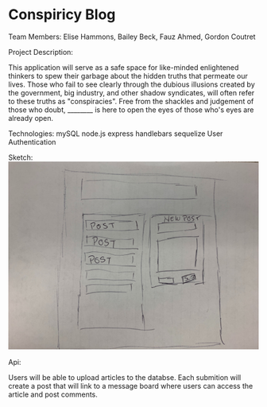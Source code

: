 
# Conspiricy Blog

Team Members:
 Elise Hammons, Bailey Beck,
Fauz Ahmed, Gordon Coutret

Project Description: 

This application will serve as a safe space for like-minded enlightened thinkers to spew their garbage about the hidden truths that permeate our lives. 
Those who fail to see clearly through the dubious illusions created by the government, big industry, and other shadow syndicates, will often refer to these truths as "conspiracies". Free from the shackles and judgement of those who doubt, ________ is here to open the eyes of those who's eyes are already open. 


Technologies:
mySQL
node.js
express
handlebars
sequelize
User Authentication

Sketch:
![Sketch of site layout](public/images/project2sketch.jpg)

Api:


Users will be able to upload articles to the databse. Each submition will create a post that will link to a message board where users can access the article and post comments. 